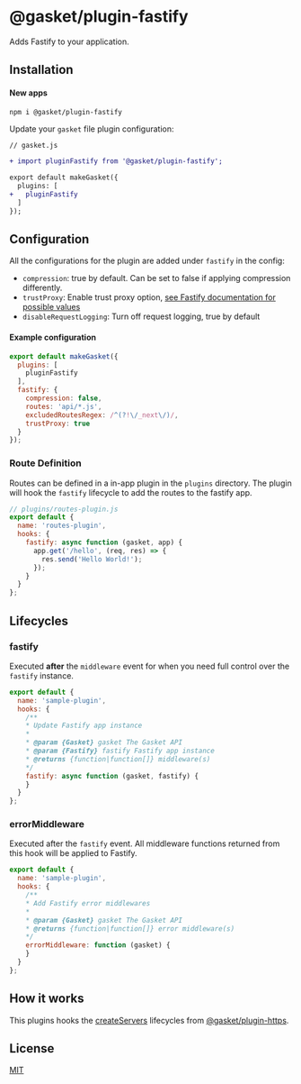 # @gasket/plugin-fastify

Adds Fastify to your application.

## Installation

#### New apps

```
npm i @gasket/plugin-fastify
```

Update your `gasket` file plugin configuration:

```diff
// gasket.js

+ import pluginFastify from '@gasket/plugin-fastify';

export default makeGasket({
  plugins: [
+   pluginFastify
  ]
});
```

## Configuration

All the configurations for the plugin are added under `fastify` in the config:

- `compression`: true by default. Can be set to false if applying compression
  differently.
- `trustProxy`: Enable trust proxy option, [see Fastify documentation for possible values](https://fastify.dev/docs/latest/Reference/Server/#trustproxy)
- `disableRequestLogging`: Turn off request logging, true by default

#### Example configuration

```js
export default makeGasket({
  plugins: [
    pluginFastify
  ],
  fastify: {
    compression: false,
    routes: 'api/*.js',
    excludedRoutesRegex: /^(?!\/_next\/)/,
    trustProxy: true
  }
});
```

### Route Definition

Routes can be defined in a in-app plugin in the `plugins` directory. The plugin will hook the `fastify` lifecycle to add the routes to the fastify app.

```js
// plugins/routes-plugin.js
export default {
  name: 'routes-plugin',
  hooks: {
    fastify: async function (gasket, app) {
      app.get('/hello', (req, res) => {
        res.send('Hello World!');
      });
    }
  }
};
```

## Lifecycles

### fastify

Executed **after** the `middleware` event for when you need full control over
the `fastify` instance.

```js
export default {
  name: 'sample-plugin',
  hooks: {
    /**
    * Update Fastify app instance
    *
    * @param {Gasket} gasket The Gasket API
    * @param {Fastify} fastify Fastify app instance
    * @returns {function|function[]} middleware(s)
    */
    fastify: async function (gasket, fastify) {
    }
  }
};
```

### errorMiddleware

Executed after the `fastify` event. All middleware functions returned from this
hook will be applied to Fastify.

```js
export default {
  name: 'sample-plugin',
  hooks: {
    /**
    * Add Fastify error middlewares
    *
    * @param {Gasket} gasket The Gasket API
    * @returns {function|function[]} error middleware(s)
    */
    errorMiddleware: function (gasket) {
    }
  }
};
```

## How it works

This plugins hooks the [createServers] lifecycles from [@gasket/plugin-https].

## License

[MIT](./LICENSE.md)

<!-- LINKS -->

[@gasket/plugin-https]:/packages/gasket-plugin-https/README.md
[createServers]:/packages/gasket-plugin-https/README.md#createservers
